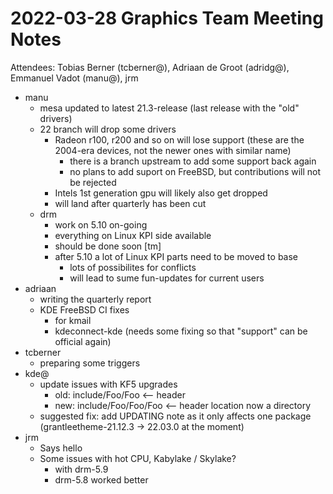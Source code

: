 # 2022-03-28 Graphics Team Meeting Notes

Attendees: Tobias Berner (tcberner@), Adriaan de Groot (adridg@), Emmanuel Vadot (manu@), jrm

- manu
    - mesa updated to latest 21.3-release (last release with the "old" drivers)
    - 22 branch will drop some drivers 
        - Radeon r100, r200 and so on will lose support (these are the 2004-era devices, not the newer ones with similar name)
            - there is a branch upstream to add some support back again 
            - no plans to add suport on FreeBSD, but contributions will not be rejected
        - Intels 1st generation gpu will likely also get dropped
        - will land after quarterly has been cut
    - drm
        -  work on 5.10 on-going
        -  everything on Linux KPI side available
        -  should be done soon [tm]
        -  after 5.10 a lot of Linux KPI parts need to be moved to base 
            - lots of possibilites for conflicts 
            - will lead to sume fun-updates for current users
- adriaan
    - writing the quarterly report
    - KDE FreeBSD CI fixes
        - for kmail
        - kdeconnect-kde (needs some fixing so that "support" can be official again)
- tcberner
    - preparing some triggers
- kde@
    - update issues with KF5 upgrades 
        - old: include/Foo/Foo     <-- header
        - new: include/Foo/Foo/Foo <-- header location now a directory
    - suggested fix: add UPDATING note as it only affects one package (grantleetheme-21.12.3 -> 22.03.0 at the moment)
- jrm 
    - Says hello
    - Some issues with hot CPU, Kabylake / Skylake?
        - with drm-5.9 
        - drm-5.8 worked better
